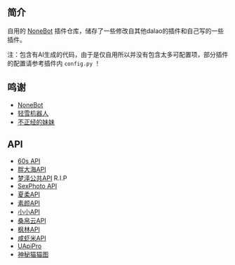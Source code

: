 ## 简介
自用的 [NoneBot](https://nonebot.dev/docs/) 插件仓库，储存了一些修改自其他dalao的插件和自己写的一些插件。

注：包含有AI生成的代码，由于是仅自用所以并没有包含太多可配置项，部分插件的配置请参考插件内 `config.py` ！

## 鸣谢
- [NoneBot](https://nonebot.dev/docs/)
- [轻雪机器人](https://bot.apage.dev/)
- [不正经的妹妹](https://bot.sevin.cn/)

## API
- [60s API](https://docs.60s-api.viki.moe/)
- [胖大海API](https://api.suxun.site/)
- [梦泽公共API](https://zeapi.ink/) R.I.P
- [SexPhoto API](https://sex.nyan.run/)
- [夏柔API](https://api.aa1.cn/)
- [素颜API](https://api.suyanw.cn/#)
- [小小API](https://xxapi.cn/)
- [桑帛云API](https://api.lolimi.cn/)
- [枫林API](https://api.yuafeng.cn/)
- [咸虾米API](https://api.qingnian8.com/)
- [UApiPro](https://uapis.cn/)
- [神秘猫猫图](http://edgecats.net/)


